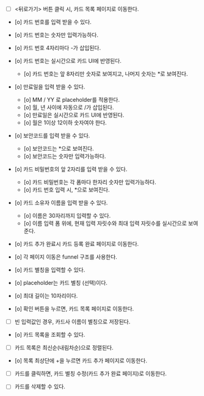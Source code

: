 - [ ] <뒤로가기> 버튼 클릭 시, 카드 목록 페이지로 이동한다.
- [o] 카드 번호를 입력 받을 수 있다.
- [o] 카드 번호는 숫자만 입력가능하다.
- [o] 카드 번호 4자리마다 -가 삽입된다.
- [o] 카드 번호는 실시간으로 카드 UI에 반영된다.
  - [o] 카드 번호는 앞 8자리만 숫자로 보여지고, 나머지 숫자는 \*로 보여진다.
- [o] 만료일을 입력 받을 수 있다.
  - [o] MM / YY 로 placeholder를 적용한다.
  - [o] 월, 년 사이에 자동으로 /가 삽입된다.
  - [o] 만료일은 실시간으로 카드 UI에 반영된다.
  - [o] 월은 1이상 12이하 숫자여야 한다.
- [o] 보안코드를 입력 받을 수 있다.
  - [o] 보안코드는 \*으로 보여진다.
  - [o] 보안코드는 숫자만 입력가능하다.
- [o] 카드 비밀번호의 앞 2자리를 입력 받을 수 있다.
  - [o] 카드 비밀번호는 각 폼마다 한자리 숫자만 입력가능하다.
  - [o] 카드 번호 입력 시, \*으로 보여진다.
- [o] 카드 소유자 이름을 입력 받을 수 있다.
  - [o] 이름은 30자리까지 입력할 수 있다.
  - [o] 이름 입력 폼 위에, 현재 입력 자릿수와 최대 입력 자릿수를 실시간으로 보여준다.
- [o] 카드 추가 완료시 카드 등록 완료 페이지로 이동한다.
- [o] 각 페이지 이동은 funnel 구조를 사용한다.

- [o] 카드 별칭을 입력할 수 있다.
- [o] placeholder는 카드 별칭 (선택)이다.
- [o] 최대 길이는 10자리이다.
- [o] 확인 버튼을 누르면, 카드 목록 페이지로 이동한다.
- [ ] 빈 입력값인 경우, 카드사 이름이 별칭으로 저장된다.

- [o] 카드 목록을 조회할 수 있다.
- [ ] 카드 목록은 최신순(내림차순)으로 정렬된다.
- [o] 목록 최상단에 +을 누르면 카드 추가 페이지로 이동한다.
- [ ] 카드를 클릭하면, 카드 별칭 수정(카드 추가 완료 페이지)로 이동한다.

- [ ] 카드를 삭제할 수 있다.
